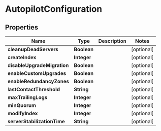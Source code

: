 

# AutopilotConfiguration


## Properties

| Name | Type | Description | Notes |
|------------ | ------------- | ------------- | -------------|
|**cleanupDeadServers** | **Boolean** |  |  [optional] |
|**createIndex** | **Integer** |  |  [optional] |
|**disableUpgradeMigration** | **Boolean** |  |  [optional] |
|**enableCustomUpgrades** | **Boolean** |  |  [optional] |
|**enableRedundancyZones** | **Boolean** |  |  [optional] |
|**lastContactThreshold** | **String** |  |  [optional] |
|**maxTrailingLogs** | **Integer** |  |  [optional] |
|**minQuorum** | **Integer** |  |  [optional] |
|**modifyIndex** | **Integer** |  |  [optional] |
|**serverStabilizationTime** | **String** |  |  [optional] |



